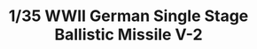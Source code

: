 ---
layout: product
title: "1/35 WWII German Single Stage Ballistic Missile V-2"
price: "3000" 
desc: "Maketa"
img_path: "/assets/img/TAKO2075.webp"
brand: "N/A"
available: true
special_offer: false
new: true
soon: false
cat: "010000"
subcat: "010200"
subsubcat: "0N/A"
sifra: "TAKO2075"
popular: false
---